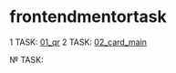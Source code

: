 # frontendmentortask

1 TASK: <a href="https://sb-baby.github.io/frontendmentortask/01_qr/">01_qr</a>
2 TASK: <a href="https://sb-baby.github.io/frontendmentortask/02_card_main/">02_card_main</a>

№ TASK: <a href=""></a> 